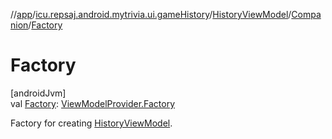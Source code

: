 //[app](../../../../index.md)/[icu.repsaj.android.mytrivia.ui.gameHistory](../../index.md)/[HistoryViewModel](../index.md)/[Companion](index.md)/[Factory](-factory.md)

# Factory

[androidJvm]\
val [Factory](-factory.md): [ViewModelProvider.Factory](https://developer.android.com/reference/kotlin/androidx/lifecycle/ViewModelProvider.Factory.html)

Factory for creating [HistoryViewModel](../index.md).
